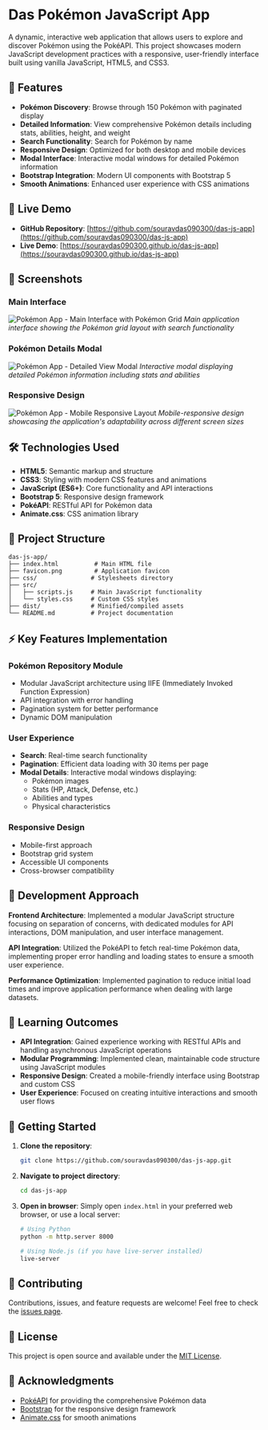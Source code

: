 # Das Pokémon JavaScript App

A dynamic, interactive web application that allows users to explore and discover Pokémon using the PokéAPI. This project showcases modern JavaScript development practices with a responsive, user-friendly interface built using vanilla JavaScript, HTML5, and CSS3.

## 🌟 Features

- **Pokémon Discovery**: Browse through 150 Pokémon with paginated display
- **Detailed Information**: View comprehensive Pokémon details including stats, abilities, height, and weight
- **Search Functionality**: Search for Pokémon by name
- **Responsive Design**: Optimized for both desktop and mobile devices
- **Modal Interface**: Interactive modal windows for detailed Pokémon information
- **Bootstrap Integration**: Modern UI components with Bootstrap 5
- **Smooth Animations**: Enhanced user experience with CSS animations

## 🚀 Live Demo

- **GitHub Repository**: [https://github.com/souravdas090300/das-js-app](https://github.com/souravdas090300/das-js-app)
- **Live Demo**: [https://souravdas090300.github.io/das-js-app](https://souravdas090300.github.io/das-js-app)

## 📸 Screenshots

### Main Interface
![Pokémon App - Main Interface with Pokémon Grid](Screenshot%20(21).png)
*Main application interface showing the Pokémon grid layout with search functionality*

### Pokémon Details Modal
![Pokémon App - Detailed View Modal](Screenshot%20(22).png)
*Interactive modal displaying detailed Pokémon information including stats and abilities*

### Responsive Design
![Pokémon App - Mobile Responsive Layout](Screenshot%20(27).png)
*Mobile-responsive design showcasing the application's adaptability across different screen sizes*

## 🛠️ Technologies Used

- **HTML5**: Semantic markup and structure
- **CSS3**: Styling with modern CSS features and animations
- **JavaScript (ES6+)**: Core functionality and API interactions
- **Bootstrap 5**: Responsive design framework
- **PokéAPI**: RESTful API for Pokémon data
- **Animate.css**: CSS animation library

## 📂 Project Structure

```
das-js-app/
├── index.html          # Main HTML file
├── favicon.png         # Application favicon
├── css/               # Stylesheets directory
├── src/
│   ├── scripts.js     # Main JavaScript functionality
│   └── styles.css     # Custom CSS styles
├── dist/              # Minified/compiled assets
└── README.md          # Project documentation
```

## ⚡ Key Features Implementation

### Pokémon Repository Module
- Modular JavaScript architecture using IIFE (Immediately Invoked Function Expression)
- API integration with error handling
- Pagination system for better performance
- Dynamic DOM manipulation

### User Experience
- **Search**: Real-time search functionality
- **Pagination**: Efficient data loading with 30 items per page
- **Modal Details**: Interactive modal windows displaying:
  - Pokémon images
  - Stats (HP, Attack, Defense, etc.)
  - Abilities and types
  - Physical characteristics

### Responsive Design
- Mobile-first approach
- Bootstrap grid system
- Accessible UI components
- Cross-browser compatibility

## 🔧 Development Approach

**Frontend Architecture**: Implemented a modular JavaScript structure focusing on separation of concerns, with dedicated modules for API interactions, DOM manipulation, and user interface management.

**API Integration**: Utilized the PokéAPI to fetch real-time Pokémon data, implementing proper error handling and loading states to ensure a smooth user experience.

**Performance Optimization**: Implemented pagination to reduce initial load times and improve application performance when dealing with large datasets.

## 🎯 Learning Outcomes

- **API Integration**: Gained experience working with RESTful APIs and handling asynchronous JavaScript operations
- **Modular Programming**: Implemented clean, maintainable code structure using JavaScript modules
- **Responsive Design**: Created a mobile-friendly interface using Bootstrap and custom CSS
- **User Experience**: Focused on creating intuitive interactions and smooth user flows

## 🚀 Getting Started

1. **Clone the repository**:
   ```bash
   git clone https://github.com/souravdas090300/das-js-app.git
   ```

2. **Navigate to project directory**:
   ```bash
   cd das-js-app
   ```

3. **Open in browser**:
   Simply open `index.html` in your preferred web browser, or use a local server:
   ```bash
   # Using Python
   python -m http.server 8000
   
   # Using Node.js (if you have live-server installed)
   live-server
   ```

## 🤝 Contributing

Contributions, issues, and feature requests are welcome! Feel free to check the [issues page](https://github.com/souravdas090300/das-js-app/issues).

## 📄 License

This project is open source and available under the [MIT License](LICENSE).

## 🙏 Acknowledgments

- [PokéAPI](https://pokeapi.co/) for providing the comprehensive Pokémon data
- [Bootstrap](https://getbootstrap.com/) for the responsive design framework
- [Animate.css](https://animate.style/) for smooth animations
